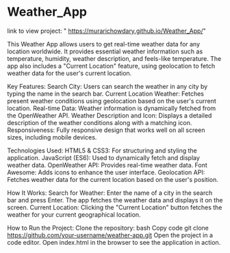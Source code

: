 # Weather_App
link to view project: " https://murarichowdary.github.io/Weather_App/"

This Weather App allows users to get real-time weather data for any location worldwide. It provides essential weather information such as temperature, humidity, weather description, and feels-like temperature. The app also includes a "Current Location" feature, using geolocation to fetch weather data for the user's current location.

Key Features:
Search City: Users can search the weather in any city by typing the name in the search bar.
Current Location Weather: Fetches present weather conditions using geolocation based on the user's current location.
Real-time Data: Weather information is dynamically fetched from the OpenWeather API.
Weather Description and Icon: Displays a detailed description of the weather conditions along with a matching icon.
Responsiveness: Fully responsive design that works well on all screen sizes, including mobile devices.

Technologies Used:
HTML5 & CSS3: For structuring and styling the application.
JavaScript (ES6): Used to dynamically fetch and display weather data.
OpenWeather API: Provides real-time weather data.
Font Awesome: Adds icons to enhance the user interface.
Geolocation API: Fetches weather data for the current location based on the user's position.

How It Works:
Search for Weather: Enter the name of a city in the search bar and press Enter. The app fetches the weather data and displays it on the screen.
Current Location: Clicking the "Current Location" button fetches the weather for your current geographical location.

How to Run the Project:
Clone the repository:
bash
Copy code
git clone https://github.com/your-username/weather-app.git
Open the project in a code editor.
Open index.html in the browser to see the application in action.

